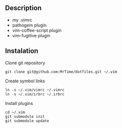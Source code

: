 Description
-----------

* my .vimrc
* pathogem plugin
* vim-coffee-script plugin
* vim-fugitive plugin

Instalation
--------------------

Clone git repository

    git clone git@github.com:MrTime/dotfiles.git ~/.vim

Create symbol links

    ln -s ~/.vim/vimrc ~/.vimrc
    ln -s ~/.vim/irbrc ~/.irbrc

Install plugins

    cd ~/.vim
    git submodule init
    git submodule update
